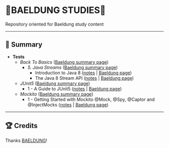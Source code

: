 # 🍃BAELDUNG STUDIES🍃

Repository oriented for Baeldung study content

---

## 📌 Summary

- **Tests**
  - *Back To Basics* ([Baeldung summary page](https://www.baeldung.com/java-tutorial))
    - *5. Java Streams* ([Baeldung summary page](https://www.baeldung.com/java-streams))
      - Introduction to Java 8 ([notes](https://github.com/LoriaLawrenceZ/Baeldung/blob/main/BackToBasics/Streams/StreamBasics/IntroductionToStreams.md) | [Baeldung page](https://www.baeldung.com/java-8-streams-introduction))
      - The Java 8 Stream API ([notes](https://github.com/LoriaLawrenceZ/Baeldung/blob/main/BackToBasics/Streams/StreamBasics/StreamAPITutorial.md) | [Baeldung page](https://www.baeldung.com/java-8-streams))
  - *JUnit5* ([Baeldung summary page](https://www.baeldung.com/category/testing/tag/junit-5))
    - 1 - A Guide to JUnit5 ([notes](https://github.com/LoriaLawrenceZVR/Baeldung/tree/main/Tests/JUnit5/AGuideToJUnit5/notes.md) | [Baeldung page](https://www.baeldung.com/junit-5))
  - *Mockito* ([Baeldung summary page](https://www.baeldung.com/category/testing/tag/mockito))
    - 1 - Getting Started with Mockito @Mock, @Spy, @Captor and @InjectMocks ([notes](https://github.com/LoriaLawrenceZVR/Baeldung/tree/main/Tests/Mockito/GettingStartedWithMockito/notes.md) | [Baeldung page](https://www.baeldung.com/mockito-annotations))

---

## 🏆 Credits

Thanks [BAELDUNG](https://www.baeldung.com/)!
